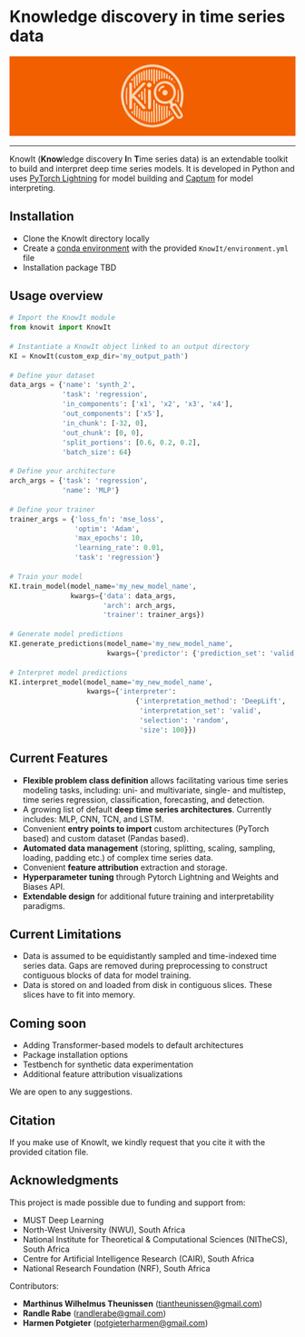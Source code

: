 # Knowledge discovery in time series data

![KI_logo.png](KI_logo.png)

---

KnowIt (**Know**ledge discovery **I**n **T**ime series data) is an extendable toolkit to build and interpret deep time series models. 
It is developed in Python and uses [PyTorch Lightning](https://github.com/Lightning-AI/pytorch-lightning) for model building and [Captum](https://github.com/pytorch/captum) for model interpreting.

## Installation

 - Clone the KnowIt directory locally
 - Create a [conda environment](https://docs.conda.io/projects/conda/en/stable/user-guide/tasks/manage-environments.html#creating-an-environment-from-an-environment-yml-file) with the provided ``KnowIt/environment.yml`` file
 - Installation package TBD

## Usage overview

```python
# Import the KnowIt module
from knowit import KnowIt

# Instantiate a KnowIt object linked to an output directory
KI = KnowIt(custom_exp_dir='my_output_path')

# Define your dataset
data_args = {'name': 'synth_2',
             'task': 'regression',
             'in_components': ['x1', 'x2', 'x3', 'x4'],
             'out_components': ['x5'],
             'in_chunk': [-32, 0],
             'out_chunk': [0, 0],
             'split_portions': [0.6, 0.2, 0.2],
             'batch_size': 64}

# Define your architecture
arch_args = {'task': 'regression',
             'name': 'MLP'}

# Define your trainer
trainer_args = {'loss_fn': 'mse_loss',
                'optim': 'Adam',
                'max_epochs': 10,
                'learning_rate': 0.01,
                'task': 'regression'}

# Train your model
KI.train_model(model_name='my_new_model_name',
               kwargs={'data': data_args,
                       'arch': arch_args,
                       'trainer': trainer_args})

# Generate model predictions
KI.generate_predictions(model_name='my_new_model_name',
                        kwargs={'predictor': {'prediction_set': 'valid'}})

# Interpret model predictions
KI.interpret_model(model_name='my_new_model_name',
                   kwargs={'interpreter': 
                               {'interpretation_method': 'DeepLift',
                                'interpretation_set': 'valid',
                                'selection': 'random',
                                'size': 100}})
```

## Current Features
 - **Flexible problem class definition** allows facilitating various time series modeling 
tasks, including: uni- and multivariate, single- and multistep, time series regression, classification, forecasting, and detection. 
 - A growing list of default **deep time series architectures**. Currently includes: MLP, 
CNN, TCN, and LSTM.
 - Convenient **entry points to import** custom architectures (PyTorch based) and custom dataset (Pandas based).
 - **Automated data management** (storing, splitting, scaling, sampling, loading, padding etc.) of complex 
time series data.
 - Convenient **feature attribution** extraction and storage.
 - **Hyperparameter tuning** through Pytorch Lightning and Weights and Biases API.
 - **Extendable design** for additional future training and interpretability paradigms.

## Current Limitations
 - Data is assumed to be equidistantly sampled and time-indexed time series data. 
Gaps are removed during preprocessing to construct contiguous blocks of data for model training.
 - Data is stored on and loaded from disk in contiguous slices. These slices have to fit into memory.

## Coming soon

 - Adding Transformer-based models to default architectures
 - Package installation options
 - Testbench for synthetic data experimentation
 - Additional feature attribution visualizations

We are open to any suggestions.

## Citation
If you make use of KnowIt, we kindly request that you cite it with the provided citation file.

## Acknowledgments

This project is made possible due to funding and support from:
- MUST Deep Learning
- North-West University (NWU), South Africa
- National Institute for Theoretical & Computational Sciences (NITheCS), South Africa
- Centre for Artificial Intelligence Research (CAIR), South Africa
- National Research Foundation (NRF), South Africa

Contributors:
- **Marthinus Wilhelmus Theunissen** (tiantheunissen@gmail.com)
- **Randle Rabe** (randlerabe@gmail.com)
- **Harmen Potgieter** (potgieterharmen@gmail.com)

